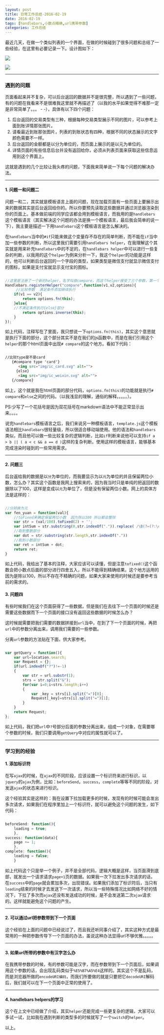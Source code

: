 ```yaml
---
layout: post
title: 日常工作总结-2016-02-19
date: 2016-02-19
tags: [handlebars,小数点精确,url携带参数]
categories: 工作总结
---
```


最近几天，在做一个类似列表的一个界面，在做的时候碰到了很多问题和总结了一些经验，在这里有必要记录一下。设计图如下：

![](http://7xqch8.com1.z0.glb.clouddn.com/blog_picdaozhang.jpg)

![](http://7xqch8.com1.z0.glb.clouddn.com/blog_picdaozhang_detail.jpg)

*****

### 遇到的问题

页面看起来并不复杂，可以后台返回的数据并不是很完整，所以遇到了一些问题，有的问题在我看来不是很难我这里就不再描述了（以我的水平如果觉得不难那一定是非常简单了。。。 - -），具体有以下四个问题：

1. 后台返回的交易类型有三种，根据每种交易类型展示不同的图片，可以参考上面到账详情那张图片。
2. 请看最近到账那张图片，列表的到账状态有四种，根据不同的状态展示的文字颜色需要不一样。
3. 后台返回的金额都是以分为单位的，而页面上展示的是以元为单位的。
4. 详情页面的有些信息后台并没有返回给你，必须从列表页面来获取这些信息运用到这个界面上。

这就是遇到的几个比较让我头疼的问题，下面我来简单说一下每个问题的解决办法。

******

#### 1. 问题一和问题二

问题一和二，其实就是模板语言上面的问题，现在加载页面有一些页面上要展示出来的数据其实是后台返回给你的。所以你要预先读取这些数据并通过浏览器渲染到你的页面上。基本做前端的同学应该都会用到模板语言，而我用的是`handlebars`这个模板语言（其实解决这个问题的办法是换一个模板语言，最后我会简单的说一下），我主要是描述一下用`handlebars`这个模板语言是怎么解决的。

在`handlebars`当中的`#if`只能来做这个变量存不存在的简单判断，而不能在`if`当中加一些参数的判断，所以这里我们需要引用`handlebars helper`，在我理解这个其实就是用来补充`handlebars`中的不足的，在`handlebars helper`中可以进行一些复杂的判断，以我用的这个`helper`为例来分析一下，我这个`helper`的功能是这样的，他可以判断后台返回的一个字段的类型，如果类型是微信支付就显示微信支付的图标，如果是支付宝就显示支付宝的图标。

```js

//这里是注册了一个新的helper，名字叫做compare，而这个helper接受了三个参数，第一个和第二个参数是必填的，第三个参数是选填的
Handlebars.registerHelper("compare",function(v1,v2,options){
	 //比较参数  满足条件添加继续执行
    if(v1 == v2){
        return options.fn(this);
    }else{
    //不满足条件执行{else}部分
        return options.inverse(this);
    }
});

```

如上代码，注释写在了里面，我只想说一下`options.fn(this)`，其实这个意思就是执行下面的部分，这个部分其实不是在我们的js函数中，而是在我们引用这个`helper`的那个html页面中出现`# compare`的这个地方。看如下代码：

```html

//比较type是不是card
   {#compare type 'card'}
      <img src="img/ic_card.svg" alt="">
     {else}
      <img src="img/ic_weixin.svg" alt="">
   {/compare}

```

如上，这个就是我在html页面的部分代码，`options.fn(this)`的功能就是执行`# compare`和`else`之间的代码。（以我浅显的理解，通俗的解释。。。。。）。

PS:少写了一个花括号是因为双花括号在markdown语法中不能正常显示出来。。。。

说完`handlebars`模板语言之后，我们来说另一种模板语言，`template.js`这个模板语法相比`handlebars`很轻量级，所以很适合移动端使用。他的语法和`handlebars`类似，而且他可以做一些比较复杂的逻辑判断，比如`if`判断来说他可以支持`if a > b || ( a < c && a == d )`这样的复杂判断。使用这样的模板语言，能够基本完成渲染时碰到的一些常用需求。

****

#### 2. 问题三

后台返给我的数据是以`分`为单位的，而我要显示为以`元`为单位的并且保留两位小数，怎么办？其实这个函数是我网上搜索来的，因为我当时只是单纯的把返回的数据除以了100，这样是变成以`元`为单位了，但是没有保留两位小数。网上的具体方法是这样的：

```js

//分转换为元
var fen_yuan = function(val){
    //toFixed来确定保留两位小数  因为除以100 所以都会整除
    var str = (val/100).toFixed(2) + '';
    var intSum = str.substring(0,str.indexOf(".")).replace( /\B(?=(?:\d{3})+$)/g, ',' );
    //取到整数部分
    var dot = str.substring(str.length,str.indexOf("."))
    //取到小数部分
    var ret = intSum + dot;
    return ret;
}

```

如上代码，我给出了基本的注释，大家应该可以读懂，但是注意`tofixed()`这个函数会把小数点后面的部分进行四舍五入，所以不能得到精确结果。这个地方运用的因为是除以100，所以不存在不精确的问题，如果大家来使用的时候还是要参考当前的需求的。

#### 3. 问题四

有些时候我们在这个页面获得了一些数据，但是我们在去往下一个页面的时候还是需要这些数据而下一个页面的接口没有返回这些数据的时候怎么办？

这时候就需要把我们需要的数据拼接到`url`当中，在到了下一个页面的时候，再把`url`中的参数分离出来，调用我们需要的一些参数。

分离`url`参数的方法贴在下面，供大家参考。

```js

var getQuery = function(){
    var url=location.search;
    var Request = {};
    if(url.indexOf("?")!=-1)
    {
        var str = url.substr(1);
        strs = str.split("&");
        for(var i=0;i<strs.length;i++)
        {
            var _key = strs[i].split("=")[0];
            Request[_key]=strs[i].split("=")[1];
        }
    }
    return Request;
};

```

如上代码，我们把`url`中`?`号部分后面的参数分离出来，组成一个对象，在需要哪个参数的时候，我们只要调用`getQuery`中对应的属性就可以了。

****

### 学习到的经验

#### 1. 添加标识符

在写`ajax`的时候，在`ajax`的不同阶段，应该设置一个标识符来进行标识，以`jquery`的`ajax`为例，比如：`beforeSend`，`success`，`complete`等等不同的阶段，对发送`ajax`的状态来进行标识。

这个经验其实是这样的：我在设置下拉加载更多的时候，发现有的时候可能会发出多次请求，如果我们在程序里加上一个标识符，就可以避免这个问题的发生，如下代码：

```js

beforeSend: function(){
    loading = true;
    },
success: function(data){
    page += 1;
    },
complete: function(){
    loading = false;
    }

```

如上代码这个只是举一个例子，并不是全部代码，逻辑大概是这样，当页面滑到底部，就发出一个请求请求`page+1`页的数据。如果我一次下拉发出多次请求的话，在`success`中的`page`就会累加多次，出现错误。如果我们添加了标识符后，当只有`loading`结束的时候才去发送下一次请求，所以当一些特殊情况比如网络不好的情况下，下拉了多次而`ajax`还没有发送成功的时候，是不会发送第二次`ajax`请求的。这样就能避免这个问题的产生。

****

#### 2. 可以通过url把参数带到下一个页面

这个经验在上面的问题中已经说过了，而且我还听同事介绍了，其实这种方式是最常用的一种把参数传导下一个页面的办法，虽说这种办法显得url不够优雅。。。。。

****

#### 3. 如果url所带的参数中有汉字怎么办

在我携带参数的时候，有的参数可能是汉字，而在参数带到下一个页面后，如果调用这个参数的话，会出现乱码类似于`%E5%B7%A5%E4`这样的。其实这个不是乱码，而是浏览器所做的`encodeURI编码`，而我们所要做的就是只要把它`decodeURI`解码后，我们就可以在下一个页面中正常的使用了。

****

#### 4. handlebars helpers的学习

这个在上文中已经做了介绍，其实`helper`还能完成一些更复杂的逻辑，大家可以多试一试，比如我在遇到判断的类型多的时候就写了一个`switch`的`helper`。

以上。
